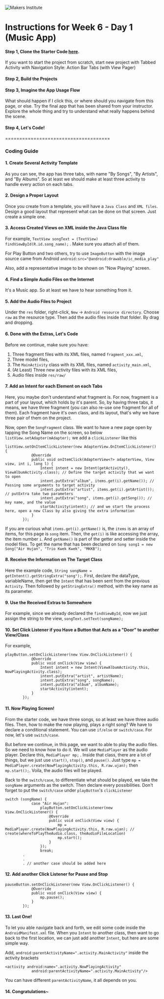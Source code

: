 ![Makers Institute](https://makersinstitute.id/img/logo-makersinstitute.png)

# Instructions for Week 6 - Day 1 (Music App)

#### Step 1, Clone the Starter Code [here](https://github.com/makersinstitute/MusicApp). 
If you want to start the project from scratch, start new project with Tabbed Activity with Navigation Style: Action Bar Tabs (with View Pager)

#### Step 2, Build the Projects

#### Step 3, Imagine the App Usage Flow
What should happen if I click this, or where should you navigate from this page, or else. Try the final app that has been shared from your instructor. Explore the whole thing and try to understand what really happens behind the scene.

#### Step 4, Let's Code!

=====================================

### Coding Guide

#### 1. Create Several Activity Template

As you can see, the app has three tabs, with name "By Songs", "By Artists", and "By Albums". So at least we should make at least three activity to handle every action on each tabs.

#### 2. Design a Proper Layout

Once you create from a template, you will have a `Java Class` and  `XML files`. Design a good layout that represent what can be done on that screen. Just create a simple one.

#### 3. Access Created Views on XML inside the Java Class file

For example, `TextView songText = (TextView) findViewById(R.id.song_name);` . Make sure you attach all of them.

For Play Button and two others, try to use `ImageButton` with the image source came from Android `android:src="@android:drawable/ic_media_play"`

Also, add a representative image to be shown on "Now Playing" screen.

#### 4. Find a Simple Audio Files on the Internet

It's a Music app. So at least we have to hear something from it.

#### 5. Add the Audio Files to Project

Under the `res` folder, right-click, `New` -> `Android resource directory`. Choose `raw` as the resource type. Then add the audio files inside that folder. By drag and dropping.

#### 6. Done with the Extras, Let's Code

Before we continue, make sure you have:
1. Three fragment files with its XML files, named `fragment_xxx.xml`,
2. Three model files,
3. The `MainActivity` class with its XML files, named `activity_main.xml`,
2. (At Least) Three new activity files with its XML files,
3. Audio files inside `res/raw/`


#### 7. Add an Intent for each Element on each Tabs

Here, you maybe don't understand what fragment is. For now, fragment is a part of your layout, which holds by it's parent. So, by having three tabs, it means, we have three fragment (you can also re-use one fragment for all of them). Each fragment have it's own class, and its layout, that's why we have three pair of them on the project.

Now, open the `SongFragment` class. We want to have a new page open by tapping the Song Name on the screen, so below `listView.setAdapter(mAdapter);` we add a `clickListener` like this

```
listView.setOnItemClickListener(new AdapterView.OnItemClickListener() {
            @Override
            public void onItemClick(AdapterView<?> adapterView, View view, int i, long l) {
                Intent intent = new Intent(getActivity(), ViewAlbumActivity.class); // Define the target activity that we want to open
                intent.putExtra("album", items.get(i).getName()); // Passing some arguments to target activity
                intent.putExtra("artist", items.get(i).getArtist()); // putExtra take two parameters
                intent.putExtra("song", items.get(i).getSong()); // key name, and the value
                startActivity(intent); // and we start the process here, open a new Class by also giving the extra information
            }
        });
```

If you are curious what `items.get(i).getName()` is, the `items` is an array of items, for this page is `song` item. Then, the `get(i)` is like accessing the array, the item number `i`. And `getName()` is part of the getter and setter inside the model files. To get the name that has been declared on `Song song1 = new Song("Air Hujan", "Trio Kwek Kwek", "MKKB");`

#### 8. Receive the Information on The Target Class

Here the example code, `String songName = getIntent().getStringExtra("song");`. First, declare the dataType, variableName, then get the `Intent` that has been sent from the previous `Activity`. Then followed by `getStringExtra()` method, with the key name as its parameter.

#### 9. Use the Received Extras to Somewhere

For example, since we already declared the `findViewById`, now we just assign the string to the view, `songText.setText(songName);`

#### 10. Set Click Listener if you Have a Button that Acts as a "Door" to another View/Class

For example, 
```
playButton.setOnClickListener(new View.OnClickListener() {
            @Override
            public void onClick(View view) {
                Intent intent = new Intent(ViewAlbumActivity.this, NowPlayingActivity.class);
                intent.putExtra("artist", artistName);
                intent.putExtra("song", songName);
                intent.putExtra("album", albumName);
                startActivity(intent);
            }
        });
```

#### 11. Now Playing Screen!

From the starter code, we have three songs, so at least we have three audio files. Then, how to make the now playing, plays a right song? We have to declare a conditional statement. You can use `if/else` or `switch/case`. For now, let's use `switch/case`. 

But before we continue, in this page, we want to able to play the audio files. So we need to know how to do it. We will use `MediaPlayer` as the audio player. Declare this, `MediaPlayer mp;` . Inside that class, there are a lot of things, but we just use `start()`, `stop()`, and `pause()`. Just type `mp = MediaPlayer.create(NowPlayingActivity.this, R.raw.ujan);` then `mp.start();`. Voila, the audio files will be played.

Back to the `switch/case`, to differentiate what should be played, we take the `songName` arguments as the switch. Then declare every possibilities. Don't forget to put the `switch/case` under `playButton`'s `clickListener`

```
switch (songName) {
            case "Air Hujan":
                playButton.setOnClickListener(new View.OnClickListener() {
                    @Override
                    public void onClick(View view) {
                        mp = MediaPlayer.create(NowPlayingActivity.this, R.raw.ujan); // create(whereToPlayTheAudio.class, theAudioFileLocation)
                        mp.start();
                    }
                });
                break;
        .
        .
        . // another case should be added here
```

#### 12. Add another Click Listener for Pause and Stop

```
pauseButton.setOnClickListener(new View.OnClickListener() {
            @Override
            public void onClick(View view) {
                mp.pause();
            }
        });
```

#### 13. Last One!

To let you able navigate back and forth, we edit some code inside the `AndroidManifest.xml` file. When you `Intent` to another class, then want to go back to the first location, we can just add another `Intent`, but here are some simple way.

Add, `android:parentActivityName=".activity.MainActivity"` inside the activity brackets

```
<activity android:name=".activity.NowPlayingActivity"
            android:parentActivityName=".activity.MainActivity"/>
```

You can have different `parentActivityName`, it all depends on you.


#### 14. Congratulations~
